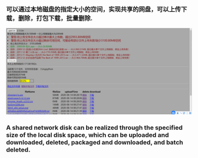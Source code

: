 ### 可以通过本地磁盘的指定大小的空间，实现共享的网盘，可以上传下载，删除，打包下载，批量删除.

![图片展示](https://github.com/yusan123/sharefile/raw/master/pics/sharefile_error.jpg)

### A shared network disk can be realized through the specified size of the local disk space, which can be uploaded and downloaded, deleted, packaged and downloaded, and batch deleted.